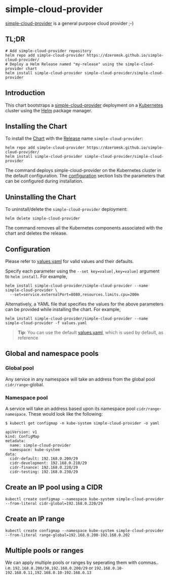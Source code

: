 # simple-cloud-provider

[simple-cloud-provider](https://github.com/dzeromski/simple-cloud-provider) is a general purpose cloud provider ;-)

## TL;DR

```console
# Add simple-cloud-provider repository
helm repo add simple-cloud-provider https://dzeromsk.github.io/simple-cloud-provider/
# Deploy a Helm Release named "my-release" using the simple-cloud-provider chart
helm install simple-cloud-provider simple-cloud-provider/simple-cloud-provider
```

## Introduction

This chart bootstraps a [simple-cloud-provider](https://github.com/dzeromski/simple-cloud-provider) deployment on a [Kubernetes](https://kubernetes.io) cluster using the [Helm](https://helm.sh) package manager.

## Installing the Chart

To install the [Chart](https://helm.sh/docs/intro/using_helm/#three-big-concepts) with the [Release](https://helm.sh/docs/intro/using_helm/#three-big-concepts) name `simple-cloud-provider`:

```console
helm repo add simple-cloud-provider https://dzeromsk.github.io/simple-cloud-provider/
helm install simple-cloud-provider simple-cloud-provider/simple-cloud-provider
```

The command deploys simple-cloud-provider on the Kubernetes cluster in the default configuration.
The [configuration](#configuration) section lists the parameters that can be configured during installation.

## Uninstalling the Chart

To uninstall/delete the `simple-cloud-provider` deployment:

```console
helm delete simple-cloud-provider
```

The command removes all the Kubernetes components associated with the chart and deletes the release.

## Configuration

Please refer to [values.yaml](https://github.com/dzeromski/simple-cloud-provider/blob/master/aio/deploy/helm-chart/simple-cloud-provider/values.yaml)
for valid values and their defaults.

Specify each parameter using the `--set key=value[,key=value]` argument to `helm install`. For example,

```console
helm install simple-cloud-provider/simple-cloud-provider --name simple-cloud-provider \
  --set=service.externalPort=8080,resources.limits.cpu=200m
```

Alternatively, a YAML file that specifies the values for the above parameters can be provided while installing the chart. For example,

```console
helm install simple-cloud-provider/simple-cloud-provider --name simple-cloud-provider -f values.yaml
```

> **Tip**: You can use the default [values.yaml](values.yaml), which is used by default, as reference

## Global and namespace pools

### Global pool

Any service in any namespace will take an address from the global pool `cidr/range`-global. 

### Namespace pool

A service will take an address based upon its namespace pool `cidr/range`-`namespace`. These would look like the following:

```
$ kubectl get configmap -n kube-system simple-cloud-provider -o yaml

apiVersion: v1
kind: ConfigMap
metadata:
  name: simple-cloud-provider
  namespace: kube-system
data:
  cidr-default: 192.168.0.200/29
  cidr-development: 192.168.0.210/29
  cidr-finance: 192.168.0.220/29
  cidr-testing: 192.168.0.230/29
```

## Create an IP pool using a CIDR

```
kubectl create configmap --namespace kube-system simple-cloud-provider --from-literal cidr-global=192.168.0.220/29
```

## Create an IP range

```
kubectl create configmap --namespace kube-system simple-cloud-provider --from-literal range-global=192.168.0.200-192.168.0.202
```

## Multiple pools or ranges

We can apply multiple pools or ranges by seperating them with commas.. i.e. `192.168.0.200/30,192.168.0.200/29` or `192.168.0.10-192.168.0.11,192.168.0.10-192.168.0.13`

